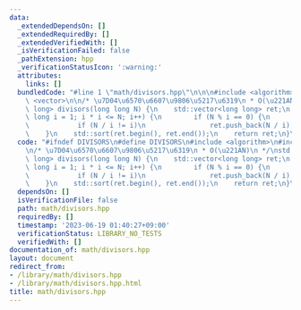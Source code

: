 ```yaml
---
data:
  _extendedDependsOn: []
  _extendedRequiredBy: []
  _extendedVerifiedWith: []
  _isVerificationFailed: false
  _pathExtension: hpp
  _verificationStatusIcon: ':warning:'
  attributes:
    links: []
  bundledCode: "#line 1 \"math/divisors.hpp\"\n\n\n#include <algorithm>\n#include\
    \ <vector>\n\n/* \u7D04\u6570\u6607\u9806\u5217\u6319\n * O(\u221AN)\n */\nstd::vector<long\
    \ long> divisors(long long N) {\n    std::vector<long long> ret;\n    for (long\
    \ long i = 1; i * i <= N; i++) {\n        if (N % i == 0) {\n            ret.push_back(i);\n\
    \            if (N / i != i)\n                ret.push_back(N / i);\n        }\n\
    \    }\n    std::sort(ret.begin(), ret.end());\n    return ret;\n}\n\n\n"
  code: "#ifndef DIVISORS\n#define DIVISORS\n#include <algorithm>\n#include <vector>\n\
    \n/* \u7D04\u6570\u6607\u9806\u5217\u6319\n * O(\u221AN)\n */\nstd::vector<long\
    \ long> divisors(long long N) {\n    std::vector<long long> ret;\n    for (long\
    \ long i = 1; i * i <= N; i++) {\n        if (N % i == 0) {\n            ret.push_back(i);\n\
    \            if (N / i != i)\n                ret.push_back(N / i);\n        }\n\
    \    }\n    std::sort(ret.begin(), ret.end());\n    return ret;\n}\n\n#endif\n"
  dependsOn: []
  isVerificationFile: false
  path: math/divisors.hpp
  requiredBy: []
  timestamp: '2023-06-19 01:40:27+09:00'
  verificationStatus: LIBRARY_NO_TESTS
  verifiedWith: []
documentation_of: math/divisors.hpp
layout: document
redirect_from:
- /library/math/divisors.hpp
- /library/math/divisors.hpp.html
title: math/divisors.hpp
---
```

